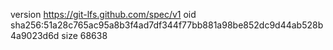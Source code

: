 version https://git-lfs.github.com/spec/v1
oid sha256:51a28c765ac95a8b3f4ad7df344f77bb881a98be852dc9d44ab528b4a9023d6d
size 68638
